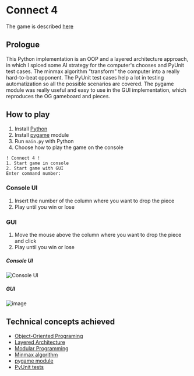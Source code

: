 # Connect 4
The game is described [here](https://en.wikipedia.org/wiki/Connect_Four)
## Prologue
This Python implementation is an OOP and a layered architecture approach, in which I spiced some AI strategy for the computer's chooses and PyUnit test cases. The minmax algorithm "transform" the computer into a really hard-to-beat opponent. The PyUnit test cases help a lot in testing automatization so all the possible scenarios are covered.
The pygame module was really useful and easy to use in the GUI implementation, which reproduces the OG gameboard and pieces.

## How to play
1. Install [Python](https://www.python.org/downloads/)
2. Install [pygame](https://www.pygame.org/wiki/GettingStarted) module
3. Run `main.py` with Python
4. Choose how to play the game on the console
```
! Connect 4 !
1. Start game in console
2. Start game with GUI
Enter command number:
```
### Console UI
1. Insert the number of the column where you want to drop the piece
2. Play until you win or lose
### GUI
1. Move the mouse above the column where you want to drop the piece and click
2. Play until you win or lose

##### Console UI
![Console UI](https://user-images.githubusercontent.com/72073533/109716380-7d7f8580-7bad-11eb-9a67-cf455614a28e.png)
##### GUI
![image](https://user-images.githubusercontent.com/72073533/109716592-be779a00-7bad-11eb-89c5-b301b87aff57.png)


## Technical concepts achieved
* [Object-Oriented Programing](https://en.wikipedia.org/wiki/Object-oriented_programming)
* [Layered Architecture](https://en.wikipedia.org/wiki/Multitier_architecture)
* [Modular Programming](https://en.wikipedia.org/wiki/Modular_programming)
* [Minmax algorithm](https://en.wikipedia.org/wiki/Minimax)
* [pygame module](https://www.pygame.org/wiki/GettingStarted)
* [PyUnit tests](https://docs.python.org/3/library/unittest.html)
